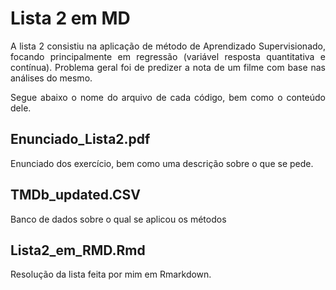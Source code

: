<div style="text-align: justify">

# Lista 2 em MD
  
  A lista 2 consistiu na aplicação de método de Aprendizado Supervisionado, focando principalmente em regressão (variável resposta quantitativa e contínua). Problema geral foi de predizer a nota de um filme com base nas análises do mesmo. 

Segue abaixo o nome do arquivo de cada código, bem como o conteúdo dele.

## Enunciado_Lista2.pdf
Enunciado dos exercício, bem como uma descrição sobre o que se pede.
  
## TMDb_updated.CSV
Banco de dados sobre o qual se aplicou os métodos

## Lista2_em_RMD.Rmd
Resolução da lista feita por mim em Rmarkdown. 
